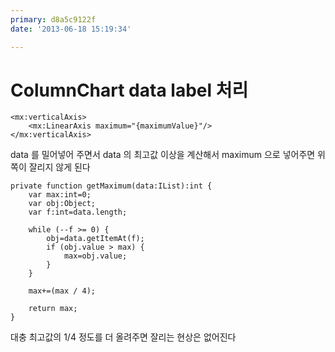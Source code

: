 ```yaml
---
primary: d8a5c9122f
date: '2013-06-18 15:19:34'

---
```


# ColumnChart data label 처리

	<mx:verticalAxis>
		<mx:LinearAxis maximum="{maximumValue}"/>
	</mx:verticalAxis>

data 를 밀어넣어 주면서 data 의 최고값 이상을 계산해서 maximum 으로 넣어주면 위쪽이 잘리지 않게 된다

	private function getMaximum(data:IList):int {
		var max:int=0;
		var obj:Object;
		var f:int=data.length;

		while (--f >= 0) {
			obj=data.getItemAt(f);
			if (obj.value > max) {
				max=obj.value;
			}
		}

		max+=(max / 4);

		return max;
	}

대충 최고값의 1/4 정도를 더 올려주면 잘리는 현상은 없어진다